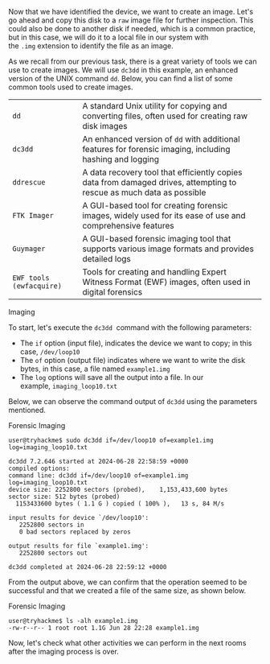 Now that we have identified the device, we want to create an image. Let's go ahead and copy this disk to a `raw` image file for further inspection. This could also be done to another disk if needed, which is a common practice, but in this case, we will do it to a local file in our system with the `.img` extension to identify the file as an image.

As we recall from our previous task, there is a great variety of tools we can use to create images. We will use `dc3dd` in this example, an enhanced version of the UNIX command `dd`. Below, you can find a list of some common tools used to create images.

|                          |                                                                                                                      |
| ------------------------ | -------------------------------------------------------------------------------------------------------------------- |
| `dd`                     | A standard Unix utility for copying and converting files, often used for creating raw disk images                    |
| `dc3dd`                  | An enhanced version of `dd` with additional features for forensic imaging, including hashing and logging             |
| `ddrescue`               | A data recovery tool that efficiently copies data from damaged drives, attempting to rescue as much data as possible |
| `FTK Imager`             | A GUI-based tool for creating forensic images, widely used for its ease of use and comprehensive features            |
| `Guymager`               | A GUI-based forensic imaging tool that supports various image formats and provides detailed logs                     |
| `EWF tools (ewfacquire)` | Tools for creating and handling Expert Witness Format (EWF) images, often used in digital forensics                  |

Imaging

To start, let's execute the `dc3dd`  command with the following parameters:

- The `if` option (input file), indicates the device we want to copy; in this case, `/dev/loop10`
- The `of` option (output file) indicates where we want to write the disk bytes, in this case, a file named `example1.img`
- The `log` options will save all the output into a file. In our example, `imaging_loop10.txt`  
    

Below, we can observe the command output of `dc3dd` using the parameters mentioned.

Forensic Imaging

```shell-session
user@tryhackme$ sudo dc3dd if=/dev/loop10 of=example1.img log=imaging_loop10.txt

dc3dd 7.2.646 started at 2024-06-28 22:58:59 +0000
compiled options:
command line: dc3dd if=/dev/loop10 of=example1.img log=imaging_loop10.txt
device size: 2252800 sectors (probed),    1,153,433,600 bytes
sector size: 512 bytes (probed)
  1153433600 bytes ( 1.1 G ) copied ( 100% ),   13 s, 84 M/s                  

input results for device `/dev/loop10':
   2252800 sectors in
   0 bad sectors replaced by zeros

output results for file `example1.img':
   2252800 sectors out

dc3dd completed at 2024-06-28 22:59:12 +0000
```

From the output above, we can confirm that the operation seemed to be successful and that we created a file of the same size, as shown below.

Forensic Imaging

```shell-session
user@tryhackme$ ls -alh example1.img 
-rw-r--r-- 1 root root 1.1G Jun 28 22:28 example1.img
```

Now, let's check what other activities we can perform in the next rooms after the imaging process is over.
